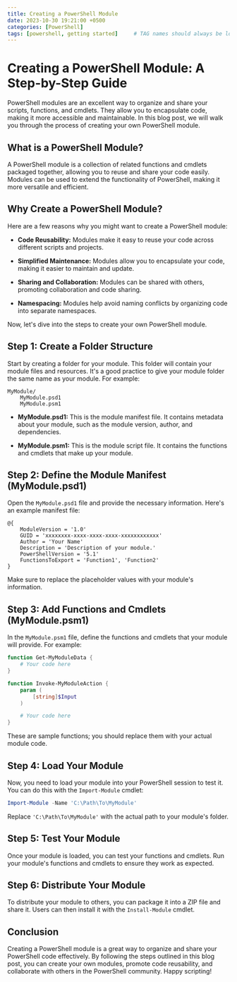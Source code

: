 ```yaml
---
title: Creating a PowerShell Module
date: 2023-10-30 19:21:00 +0500
categories: [PowerShell]
tags: [powershell, getting started]     # TAG names should always be lowercase
---
```

# Creating a PowerShell Module: A Step-by-Step Guide

PowerShell modules are an excellent way to organize and share your scripts, functions, and cmdlets. They allow you to encapsulate code, making it more accessible and maintainable. In this blog post, we will walk you through the process of creating your own PowerShell module.

## What is a PowerShell Module?

A PowerShell module is a collection of related functions and cmdlets packaged together, allowing you to reuse and share your code easily. Modules can be used to extend the functionality of PowerShell, making it more versatile and efficient.

## Why Create a PowerShell Module?

Here are a few reasons why you might want to create a PowerShell module:

- **Code Reusability:** Modules make it easy to reuse your code across different scripts and projects.

- **Simplified Maintenance:** Modules allow you to encapsulate your code, making it easier to maintain and update.

- **Sharing and Collaboration:** Modules can be shared with others, promoting collaboration and code sharing.

- **Namespacing:** Modules help avoid naming conflicts by organizing code into separate namespaces.

Now, let's dive into the steps to create your own PowerShell module.

## Step 1: Create a Folder Structure

Start by creating a folder for your module. This folder will contain your module files and resources. It's a good practice to give your module folder the same name as your module. For example:

```plaintext
MyModule/
    MyModule.psd1
    MyModule.psm1
```

- **MyModule.psd1:** This is the module manifest file. It contains metadata about your module, such as the module version, author, and dependencies.

- **MyModule.psm1:** This is the module script file. It contains the functions and cmdlets that make up your module.

## Step 2: Define the Module Manifest (MyModule.psd1)

Open the `MyModule.psd1` file and provide the necessary information. Here's an example manifest file:

```plaintext
@{
    ModuleVersion = '1.0'
    GUID = 'xxxxxxxx-xxxx-xxxx-xxxx-xxxxxxxxxxxx'
    Author = 'Your Name'
    Description = 'Description of your module.'
    PowerShellVersion = '5.1'
    FunctionsToExport = 'Function1', 'Function2'
}
```

Make sure to replace the placeholder values with your module's information.

## Step 3: Add Functions and Cmdlets (MyModule.psm1)

In the `MyModule.psm1` file, define the functions and cmdlets that your module will provide. For example:

```powershell
function Get-MyModuleData {
    # Your code here
}

function Invoke-MyModuleAction {
    param (
        [string]$Input
    )

    # Your code here
}
```

These are sample functions; you should replace them with your actual module code.

## Step 4: Load Your Module

Now, you need to load your module into your PowerShell session to test it. You can do this with the `Import-Module` cmdlet:

```powershell
Import-Module -Name 'C:\Path\To\MyModule'
```

Replace `'C:\Path\To\MyModule'` with the actual path to your module's folder.

## Step 5: Test Your Module

Once your module is loaded, you can test your functions and cmdlets. Run your module's functions and cmdlets to ensure they work as expected.

## Step 6: Distribute Your Module

To distribute your module to others, you can package it into a ZIP file and share it. Users can then install it with the `Install-Module` cmdlet.

## Conclusion

Creating a PowerShell module is a great way to organize and share your PowerShell code effectively. By following the steps outlined in this blog post, you can create your own modules, promote code reusability, and collaborate with others in the PowerShell community. Happy scripting!